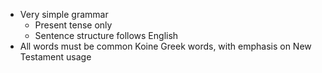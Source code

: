- Very simple grammar
    - Present tense only
    - Sentence structure follows English
- All words must be common Koine Greek words, with emphasis on New Testament usage
